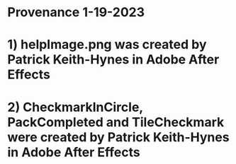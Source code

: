 # Provenance 1-19-2023
# 
# 1) helpImage.png was created by Patrick Keith-Hynes in Adobe After Effects
# 2) CheckmarkInCircle, PackCompleted and TileCheckmark were created by Patrick Keith-Hynes in Adobe After Effects

